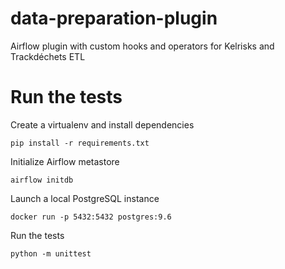 # data-preparation-plugin
Airflow plugin with custom hooks and operators for Kelrisks and Trackdéchets ETL


# Run the tests

Create a virtualenv and install dependencies

```
pip install -r requirements.txt
```

Initialize Airflow metastore

```
airflow initdb
```

Launch a local PostgreSQL instance

```
docker run -p 5432:5432 postgres:9.6
```

Run the tests

```
python -m unittest
```

